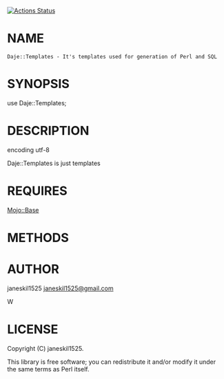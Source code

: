 [![Actions Status](https://github.com/janeskil1525/Daje-Generate-Templates/actions/workflows/test.yml/badge.svg)](https://github.com/janeskil1525/Daje-Generate-Templates/actions)
# NAME

    Daje::Templates - It's templates used for generation of Perl and SQL

# SYNOPSIS

use Daje::Templates;

# DESCRIPTION

encoding utf-8

Daje::Templates is just templates

# REQUIRES

[Mojo::Base](https://metacpan.org/pod/Mojo%3A%3ABase) 

# METHODS

# AUTHOR

janeskil1525 <janeskil1525@gmail.com>

W

# LICENSE

Copyright (C) janeskil1525.

This library is free software; you can redistribute it and/or modify
it under the same terms as Perl itself.
